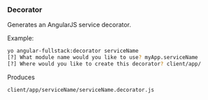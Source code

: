 ### Decorator
Generates an AngularJS service decorator.

Example:
```bash
yo angular-fullstack:decorator serviceName
[?] What module name would you like to use? myApp.serviceName
[?] Where would you like to create this decorator? client/app/
```

Produces

    client/app/serviceName/serviceName.decorator.js
